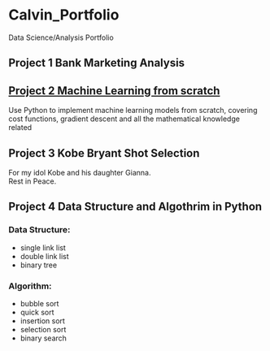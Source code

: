 # Calvin_Portfolio
Data Science/Analysis Portfolio
## Project 1 Bank Marketing Analysis

## [Project 2 Machine Learning from scratch](https://github.com/LiNGYuNiverSe/Mechine-Learning-from-Scratch)
Use Python to implement machine learning models from scratch, covering cost functions, gradient descent and all the mathematical knowledge related

## Project 3 Kobe Bryant Shot Selection
For my idol Kobe and his daughter Gianna.  
Rest in Peace.

## Project 4 Data Structure and Algothrim in Python
### Data Structure: 
* single link list
* double link list
* binary tree  
### Algorithm: 
* bubble sort
* quick sort
* insertion sort
* selection sort
* binary search 




